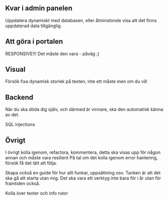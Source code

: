 ## Kvar i admin panelen
Uppdatera dynamiskt med databasen, eller åtminstonde visa att det finns uppdaterad data tillgänglig.

## Att göra i portalen
RESPONSIVE!!! Det måste den vara    -   påväg ;)


## Visual
Försök fixa dynamisk storlek på texten, inte ett måste men om du vill



## Backend
När du ska döda dig själv, och därmed är vinnare, ska den automatisk känna av det.

SQL injections


## Övrigt
I övrigt  kolla igenom, refactora, kommentera, detta ska visas upp för någon annan och måste vara resilient
På tal om det kolla igenom error hantering, försök få det lätt att följa.

Skapa också en guide för hur allt funkar, uppsättning osv. Tanken är att det ska gå att starta utan mig. Det ska vara ett verktyg inte bara för i år utan för framtiden också.


Kolla över texter och info rutor